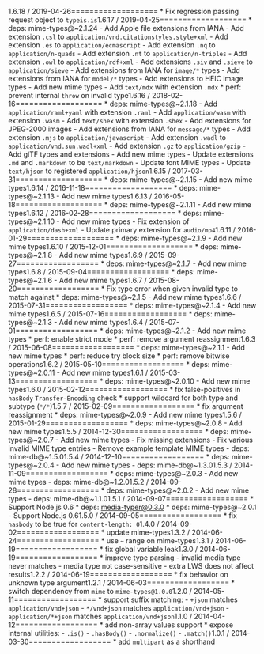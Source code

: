 1.6.18 / 2019-04-26===================  * Fix regression passing request object to `typeis.is`1.6.17 / 2019-04-25===================  * deps: mime-types@~2.1.24    - Add Apple file extensions from IANA    - Add extension `.csl` to `application/vnd.citationstyles.style+xml`    - Add extension `.es` to `application/ecmascript`    - Add extension `.nq` to `application/n-quads`    - Add extension `.nt` to `application/n-triples`    - Add extension `.owl` to `application/rdf+xml`    - Add extensions `.siv` and `.sieve` to `application/sieve`    - Add extensions from IANA for `image/*` types    - Add extensions from IANA for `model/*` types    - Add extensions to HEIC image types    - Add new mime types    - Add `text/mdx` with extension `.mdx`  * perf: prevent internal `throw` on invalid type1.6.16 / 2018-02-16===================  * deps: mime-types@~2.1.18    - Add `application/raml+yaml` with extension `.raml`    - Add `application/wasm` with extension `.wasm`    - Add `text/shex` with extension `.shex`    - Add extensions for JPEG-2000 images    - Add extensions from IANA for `message/*` types    - Add extension `.mjs` to `application/javascript`    - Add extension `.wadl` to `application/vnd.sun.wadl+xml`    - Add extension `.gz` to `application/gzip`    - Add glTF types and extensions    - Add new mime types    - Update extensions `.md` and `.markdown` to be `text/markdown`    - Update font MIME types    - Update `text/hjson` to registered `application/hjson`1.6.15 / 2017-03-31===================  * deps: mime-types@~2.1.15    - Add new mime types1.6.14 / 2016-11-18===================  * deps: mime-types@~2.1.13    - Add new mime types1.6.13 / 2016-05-18===================  * deps: mime-types@~2.1.11    - Add new mime types1.6.12 / 2016-02-28===================  * deps: mime-types@~2.1.10    - Add new mime types    - Fix extension of `application/dash+xml`    - Update primary extension for `audio/mp4`1.6.11 / 2016-01-29===================  * deps: mime-types@~2.1.9    - Add new mime types1.6.10 / 2015-12-01===================  * deps: mime-types@~2.1.8    - Add new mime types1.6.9 / 2015-09-27==================  * deps: mime-types@~2.1.7    - Add new mime types1.6.8 / 2015-09-04==================  * deps: mime-types@~2.1.6    - Add new mime types1.6.7 / 2015-08-20==================  * Fix type error when given invalid type to match against  * deps: mime-types@~2.1.5    - Add new mime types1.6.6 / 2015-07-31==================  * deps: mime-types@~2.1.4    - Add new mime types1.6.5 / 2015-07-16==================  * deps: mime-types@~2.1.3    - Add new mime types1.6.4 / 2015-07-01==================  * deps: mime-types@~2.1.2    - Add new mime types  * perf: enable strict mode  * perf: remove argument reassignment1.6.3 / 2015-06-08==================  * deps: mime-types@~2.1.1    - Add new mime types  * perf: reduce try block size  * perf: remove bitwise operations1.6.2 / 2015-05-10==================  * deps: mime-types@~2.0.11    - Add new mime types1.6.1 / 2015-03-13==================  * deps: mime-types@~2.0.10    - Add new mime types1.6.0 / 2015-02-12==================  * fix false-positives in `hasBody` `Transfer-Encoding` check  * support wildcard for both type and subtype (`*/*`)1.5.7 / 2015-02-09==================  * fix argument reassignment  * deps: mime-types@~2.0.9    - Add new mime types1.5.6 / 2015-01-29==================  * deps: mime-types@~2.0.8    - Add new mime types1.5.5 / 2014-12-30==================  * deps: mime-types@~2.0.7    - Add new mime types    - Fix missing extensions    - Fix various invalid MIME type entries    - Remove example template MIME types    - deps: mime-db@~1.5.01.5.4 / 2014-12-10==================  * deps: mime-types@~2.0.4    - Add new mime types    - deps: mime-db@~1.3.01.5.3 / 2014-11-09==================  * deps: mime-types@~2.0.3    - Add new mime types    - deps: mime-db@~1.2.01.5.2 / 2014-09-28==================  * deps: mime-types@~2.0.2    - Add new mime types    - deps: mime-db@~1.1.01.5.1 / 2014-09-07==================  * Support Node.js 0.6  * deps: media-typer@0.3.0  * deps: mime-types@~2.0.1    - Support Node.js 0.61.5.0 / 2014-09-05================== * fix `hasbody` to be true for `content-length: 0`1.4.0 / 2014-09-02================== * update mime-types1.3.2 / 2014-06-24================== * use `~` range on mime-types1.3.1 / 2014-06-19================== * fix global variable leak1.3.0 / 2014-06-19================== * improve type parsing   - invalid media type never matches   - media type not case-sensitive   - extra LWS does not affect results1.2.2 / 2014-06-19================== * fix behavior on unknown type argument1.2.1 / 2014-06-03================== * switch dependency from `mime` to `mime-types@1.0.0`1.2.0 / 2014-05-11================== * support suffix matching:   - `+json` matches `application/vnd+json`   - `*/vnd+json` matches `application/vnd+json`   - `application/*+json` matches `application/vnd+json`1.1.0 / 2014-04-12================== * add non-array values support * expose internal utilities:   - `.is()`   - `.hasBody()`   - `.normalize()`   - `.match()`1.0.1 / 2014-03-30================== * add `multipart` as a shorthand